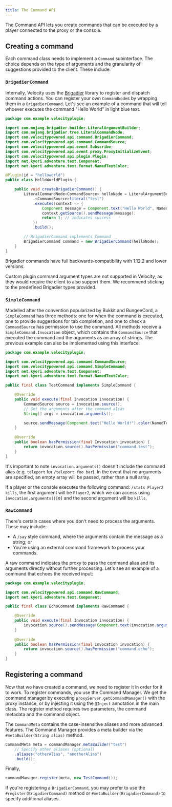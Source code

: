 ```yaml
---
title: The Command API
---
```

The Command API lets you create commands that can be executed by a player connected to the proxy or the console.

## Creating a command
Each command class needs to implement a `Command` subinterface. The choice depends on the type of arguments and the granularity of suggestions provided to the client. These include:

### `BrigadierCommand`
Internally, Velocity uses the [Brigadier](https://github.com/Mojang/brigadier) library to register and dispatch command actions. You can register your own `CommandNode`s by wrapping them in a `BrigadierCommand`. Let's see an example of a command that will tell whoever executes the command "Hello World" in light blue text.

```java
package com.example.velocityplugin;

import com.mojang.brigadier.builder.LiteralArgumentBuilder;
import com.mojang.brigadier.tree.LiteralCommandNode;
import com.velocitypowered.api.command.BrigadierCommand;
import com.velocitypowered.api.command.CommandSource;
import com.velocitypowered.api.event.Subscribe;
import com.velocitypowered.api.event.proxy.ProxyInitializeEvent;
import com.velocitypowered.api.plugin.Plugin;
import net.kyori.adventure.text.Component;
import net.kyori.adventure.text.format.NamedTextColor;

@Plugin(id = "helloworld")
public class HelloWorldPlugin {

    public void createBrigadierCommand() {
        LiteralCommandNode<CommandSource> helloNode = LiteralArgumentBuilder
            .<CommandSource>literal("test")
            .executes(context -> {
                Component message = Component.text("Hello World", NamedTextColor.AQUA);
                context.getSource().sendMessage(message);
                return 1; // indicates success
            })
            .build();

        // BrigadierCommand implements Command
        BrigadierCommand command = new BrigadierCommand(helloNode);
    }
}
```

Brigadier commands have full backwards-compatibility with 1.12.2 and lower versions.

Custom plugin command argument types are not supported in Velocity, as they would require the client to also support
them. We recommend sticking to the predefined Brigadier types provided.

### `SimpleCommand`
Modelled after the convention popularized by Bukkit and BungeeCord, a `SimpleCommand` has three methods: one for when the command is executed, one to provide suggestions for tab completion, and one to check a `CommandSource` has permission to use the command. All methods receive a `SimpleCommand.Invocation` object, which contains the `CommandSource` that executed the command and the arguments as an array of strings. The previous example can also be implemented using this interface:

```java
package com.example.velocityplugin;

import com.velocitypowered.api.command.CommandSource;
import com.velocitypowered.api.command.SimpleCommand;
import net.kyori.adventure.text.Component;
import net.kyori.adventure.text.format.NamedTextColor;

public final class TestCommand implements SimpleCommand {

    @Override
    public void execute(final Invocation invocation) {
        CommandSource source = invocation.source();
        // Get the arguments after the command alias
        String[] args = invocation.arguments();

        source.sendMessage(Component.text("Hello World!").color(NamedTextColor.AQUA));
    }
    
    @Override
    public boolean hasPermission(final Invocation invocation) {
        return invocation.source().hasPermission("command.test");    
    }
}
```

It's important to note `invocation.arguments()` doesn't include the command alias (e.g. `teleport` for `/teleport foo bar`). In the event that no arguments are specified, an empty array will be passed, rather than a null array.

If a player or the console executes the following command: `/stats Player2 kills`, the first argument will be `Player2`, which we can access using `invocation.arguments()[0]` and the second argument will be `kills`.

### `RawCommand`
There's certain cases where you don't need to process the arguments. These may include:

- A `/say` style command, where the arguments contain the message as a string; or
- You're using an external command framework to process your commands.

A raw command indicates the proxy to pass the command alias and its arguments directly without further processing. Let's see an example of a command that echoes the received input:

```java
package com.example.velocityplugin;

import com.velocitypowered.api.command.RawCommand;
import net.kyori.adventure.text.Component;

public final class EchoCommand implements RawCommand {

    @Override
    public void execute(final Invocation invocation) {
        invocation.source().sendMessage(Component.text(invocation.arguments()));
    }
    
    @Override
    public boolean hasPermission(final Invocation invocation) {
        return invocation.source().hasPermission("command.echo");    
    }
}
```

## Registering a command
Now that we have created a command, we need to register it in order for it to work. To register commands, you use the Command Manager. We get the command manager by executing `proxyServer.getCommandManager()` with the proxy instance, or by injecting it using the `@Inject` annotation in the main class. The register method requires two parameters, the command metadata and the command object.

The `CommandMeta` contains the case-insensitive aliases and more advanced features. The Command Manager provides a meta builder via the `#metaBuilder(String alias)` method.

```java
CommandMeta meta = commandManager.metaBuilder("test")
    // Specify other aliases (optional)
    .aliases("otherAlias", "anotherAlias")
    .build();
```

Finally,

```java
commandManager.register(meta, new TestCommand());
```

If you're registering a `BrigadierCommand`, you may prefer to use the `#register(BrigadierCommand)` method or `#metaBuilder(BrigadierCommand)` to specify additional aliases.
